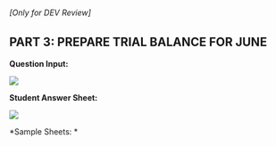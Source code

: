###### \[Only for DEV Review\]

## PART 3: PREPARE TRIAL BALANCE FOR JUNE

**Question Input:**

![](./Chapter_4_ComprehensiveProblem/media/04_Prepare_the%20_June_trial_balance/image2.png)

**Student Answer Sheet:**

![](./Chapter_4_ComprehensiveProblem/media/04_Prepare_the%20_June_trial_balance/image3.png)

*Sample Sheets: *

